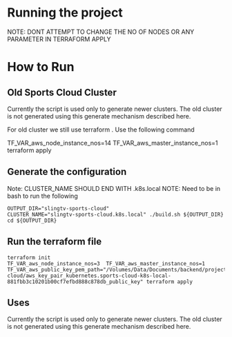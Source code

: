 Running the project
==================

NOTE: DONT ATTEMPT TO CHANGE THE NO OF NODES OR ANY PARAMETER IN TERRAFORM APPLY


# How to Run

## Old Sports Cloud Cluster

Currently the script is used only to generate newer clusters. The old cluster is not generated using this generate mechanism described here.

For old cluster we still use terraform . Use the following command

TF_VAR_aws_node_instance_nos=14 TF_VAR_aws_master_instance_nos=1 terraform apply



## Generate the configuration

Note: CLUSTER_NAME SHOULD END WITH .k8s.local
NOTE: Need to be in bash to run the following

```
OUTPUT_DIR="slingtv-sports-cloud"
CLUSTER_NAME="slingtv-sports-cloud.k8s.local" ./build.sh ${OUTPUT_DIR}
cd ${OUTPUT_DIR}
```
## Run the terraform file

```
terraform init
TF_VAR_aws_node_instance_nos=3  TF_VAR_aws_master_instance_nos=1 TF_VAR_aws_public_key_pem_path="/Volumes/Data/Documents/backend/projects/docs/sports cloud/aws_key_pair_kubernetes.sports-cloud-k8s-local-881fbb3c10201b00cf7efbd888c878db_public_key" terraform apply
```


## Uses

Currently the script is used only to generate newer clusters. The old cluster is not generated using this generate mechanism described here.
